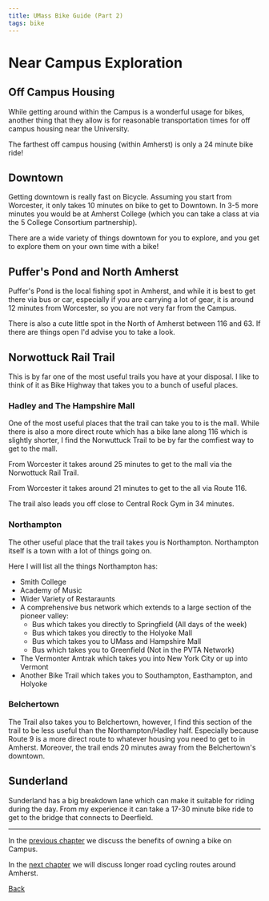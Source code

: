 ```yaml
---
title: UMass Bike Guide (Part 2)
tags: bike
---
```


# Near Campus Exploration

## Off Campus Housing

While getting around within the Campus is a wonderful
usage for bikes, another thing that they allow is for
reasonable transportation times for off campus housing
near the University. 

The farthest off campus housing (within Amherst) is only
a 24 minute bike ride!

## Downtown

Getting downtown is really fast on Bicycle. Assuming you
start from Worcester, it only takes 10 minutes on bike to
get to Downtown. In 3-5 more minutes you would be at Amherst
College (which you can take a class at via the 5 College Consortium partnership).

There are a wide variety of things downtown for you to explore, 
and you get to explore them on your own time with a bike!

## Puffer's Pond and North Amherst

Puffer's Pond is the local fishing spot in Amherst, and while it is best to get there
via bus or car, especially if you are carrying a lot of gear, it is around 12 minutes 
from Worcester, so you are not very far from the Campus.

There is also a cute little spot in the North of Amherst between 
116 and 63. If there are things open I'd advise you to take a look.

## Norwottuck Rail Trail

This is by far one of the most useful trails you have at your disposal. 
I like to think of it as Bike Highway that takes you to a bunch of 
useful places.

### Hadley and The Hampshire Mall

One of the most useful places that the trail can take you to is the mall.
While there is also a more direct route which has a bike lane along 116
which is slightly shorter, I find the Norwuttuck Trail to be by far the 
comfiest way to get to the mall. 

From Worcester it takes around 25 minutes to get to the mall via the Norwottuck Rail Trail.

From Worcester it takes around 21 minutes to get to the all via Route 116.

The trail also leads you off close to Central Rock Gym in 34 minutes.

### Northampton

The other useful place that the trail takes you is Northampton. 
Northampton itself is a town with a lot of things going on.

Here I will list all the things Northampton has:


- Smith College
- Academy of Music
- Wider Variety of Restaraunts
- A comprehensive bus network which extends to a large section of the pioneer valley:
    - Bus which takes you directly to Springfield (All days of the week)
    - Bus which takes you directly to the Holyoke Mall
    - Bus which takes you to UMass and Hampshire Mall
    - Bus which takes you to Greenfield (Not in the PVTA Network)
- The Vermonter Amtrak which takes you into New York City or up into Vermont
- Another Bike Trail which takes you to Southampton, Easthampton, and Holyoke

### Belchertown

The Trail also takes you to Belchertown, however, I find this section of the trail
to be less useful than the Northampton/Hadley half. Especially because Route 9 is
a more direct route to whatever housing you need to get to in Amherst. Moreover,
the trail ends 20 minutes away from the Belchertown's downtown.

## Sunderland

Sunderland has a big breakdown lane which can make it suitable for riding during the day.
From my experience it can take a 17-30 minute bike ride to get to the bridge that connects
to Deerfield.

----

In the [previous chapter](/cycling/1) we discuss the benefits of owning a bike on Campus.

In the [next chapter](/cycling/3) we will discuss longer road cycling routes around Amherst.

[Back](/cycling)
